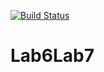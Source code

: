 [![Build Status](https://travis-ci.org/NarParahat/Lab6Lab7.svg?branch=main)](https://travis-ci.org/NarParahat/Lab6Lab7)

# Lab6Lab7 
